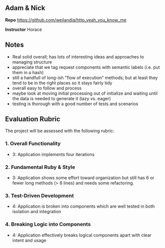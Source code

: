 ## Adam & Nick

__Repo__ https://github.com/weilandia/http_yeah_you_know_me

__Instructor__ Horace

## Notes

* Real solid overall; has lots of interesting ideas and approaches to
managing structure
* appreciate that we tag request components with semantic labels
(i.e. put them in a hash)
* still a handfull of long-ish "flow of execution" methods; but at
least they tend to be in the right places so it stays fairly tidy
* overall easy to follow and process
* maybe look at moving initial processing out of initialize and waiting
until the data is needed to generate it (lazy vs. eager)
* testing is thorough with a good number of tests and scenarios

## Evaluation Rubric

The project will be assessed with the following rubric:

### 1. Overall Functionality

* 3: Application implements four iterations

### 2. Fundamental Ruby & Style

* 3:  Application shows some effort toward organization but still has 6 or fewer long methods (> 8 lines) and needs some refactoring.

### 3. Test-Driven Development

* 4: Application is broken into components which are well tested in both isolation and integration

### 4. Breaking Logic into Components

* 4: Application effectively breaks logical components apart with clear intent and usage
